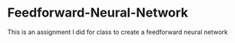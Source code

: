 # Feedforward-Neural-Network
This is an assignment I did for class to create a feedforward neural network
